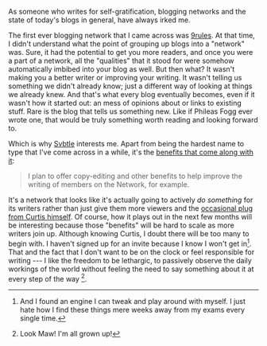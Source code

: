 As someone who writes for self-gratification, blogging networks and the state of today's blogs in general, have always irked me.

The first ever blogging network that I came across was [9rules][9r]. At that time, I didn't understand what the point of grouping up blogs into a "network" was. Sure, it had the potential to get you more readers, and once you were a part of a network, all the "qualities" that it stood for were somehow automatically imbibed into your blog as well. But then what? It wasn't making you a better writer or improving your writing. It wasn't telling us something we didn't already know; just a different way of looking at things we already knew. And that's what every blog eventually becomes, even if it wasn't how it started out: an mess of opinions about or links to existing stuff. Rare is the blog that tells us something new. Like if Phileas Fogg ever wrote one, that would be truly something worth reading and looking forward to.

[9r]: http://9rules.com/

Which is why [Svbtle][dc] interests me. Apart from being the hardest name to type that I've come across in a while, it's the [benefits that come along with it][tc]:

> I plan to offer copy-editing and other benefits to help improve the writing of members on the Network, for example.

It's a network that looks like it's actually going to actively *do something* for its writers rather than just give them more viewers and the [occasional plug from Curtis himself][dc2]. Of course, how it plays out in the next few months will be interesting because those "benefits" will be hard to scale as more writers join up. Although knowing Curtis, I doubt there will be too many to begin with. I haven't signed up for an invite because I know I won't get in[^1]. That and the fact that I don't want to be on the clock or feel responsible for writing --- I like the freedom to be lethargic, to passively observe the daily workings of the world without feeling the need to say something about it at every step of the way [^2]. 

[dc]: http://dcurt.is/codename-svbtle
[dc2]: https://twitter.com/dcurtis/status/186897703198928898
[tc]: http://techcrunch.com/2012/03/24/forget-todays-drama-dustin-curtis-svbtle-is-trying-to-push-blogging-forward/

[^1]: And I found an engine I can tweak and play around with myself. I just hate how I find these things mere weeks away from my exams every single time.
[^2]: Look Maw! I'm all grown up!
